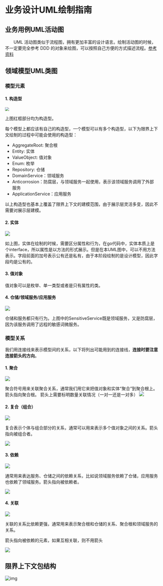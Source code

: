 # 业务设计UML绘制指南

## 业务用例UML活动图

&emsp;&emsp;UML 活动图类似于流程图，拥有更加丰富的设计语言。绘制活动图的时候，不一定要完全参考 DDD 的对象来绘图，可以按照自己方便的方式描述流程。[参考资料](https://www.cnblogs.com/wolf-sun/p/3432135.html)



## 领域模型UML类图

### 模型元素

#### 1. 构造型

<img src=".assets/1579421417022-3cc5e747-e58d-4402-b033-214f1ee9a73a.png" style="zoom:80%;" />

上图红框部分均为构造型。

每个模型上都应该有自己的构造型，一个模型可以有多个构造型，以下为限界上下文绘制的过程中可能会使用的构造型：

- AggregateRoot: 聚合根
- Entity: 实体
- ValueObject: 值对象
- Enum: 枚举
- Repository: 仓储
- DomainService：领域服务
- Anticorrosion：防腐层，与领域服务一起使用，表示该领域服务调用了外部服务
- ApplicationService：应用服务



以上构造型也基本上覆盖了限界上下文的建模范围，由于展示层灵活多变，因此不需要对展示层建模。

#### 2. 实体

![](.assets/1579421417237-406a1a13-97b4-44f6-8404-d8983947a11d.png)

如上图，实体在绘制的时候，需要区分属性和行为，在go代码中，实体本质上是个interface，所以属性是以方法的形式展示。但是在本UML图中，可以不用方法表示。字段前面的加号表示公有还是私有，由于本阶段绘制的是设计模型，因此字段均是公有的。 


#### 3. 值对象

值对象可以是枚举、单一类型或者是只有属性的类。



#### 4. 仓储/领域服务/应用服务

![](.assets/1579421417565-003f4973-b2ad-4654-9e29-1dc16f477e53.png)

仓储和服务都只有行为。上图中的SensitiveService既是领域服务，又是防腐层，因为该服务调用了远程的敏感词微服务。   



### 模型关系

我们用连接线来表示模型间的关系，以下将列出可能用到的连接线，**连接时要注意连接箭头的方向**。



#### 1. 聚合

![](.assets/1579421417739-2c2e303c-8a50-4119-a472-907373ef6a8a.png)

聚合符号用来关联聚合关系，通常我们用它来把值对象和实体“聚合”到聚合根上。箭头指向聚合根。 箭头上需要标明数量关联情况（一对一还是一对多） 
![](.assets/1579421418191-2509a700-2658-4a78-9dbc-7639d37b4cf2.png)





#### 2. 复合（组合）

![](.assets/1579421418697-2b32b462-c81e-4827-8f17-13a2a05d80c5.png)

复合表示个体与组合部分的关系，通常可以用来表示多个值对象之间的关系。箭头指向被组合者。 

![](.assets/1579421418998-8cb7ad5b-d7cb-4390-a6db-4abb61029f3c.png)



#### 3. 依赖

![](.assets/1579421419138-b0e64797-b0d3-4324-9a8d-04854c15de17.png)

通常用来表达服务、仓储之间的依赖关系，比如说领域服务依赖了仓储，应用服务也依赖了领域服务。箭头指向被依赖者。

![](.assets/1579421419461-72b47404-7390-49a2-a9bf-a031a22a9d83.png)

 


#### 4. 关联

![](.assets/1579421419616-dbd4d345-e393-45a9-ba8c-4bc0a6e9d8b1.png)

关联的关系比依赖更强，通常用来表示聚合根和仓储的关系、聚合根和领域服务的关系。

箭头指向被依赖的元素，如果互相关联，则不用箭头

![](.assets/1579421419814-65b0a8a2-46a7-4d66-81ea-00ac62496915.png)  









## 限界上下文包结构

![img](.assets/5e46675ae4b0834dd83460da.png)